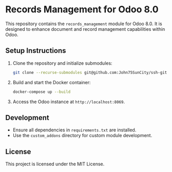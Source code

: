 # Records Management for Odoo 8.0

This repository contains the `records_management` module for Odoo 8.0. It is designed to enhance document and record management capabilities within Odoo.

## Setup Instructions

1. Clone the repository and initialize submodules:
   ```bash
   git clone --recurse-submodules git@github.com:John75SunCity/ssh-git-github.com-odoo-odoo.git-8.0.git
   ```

2. Build and start the Docker container:
   ```bash
   docker-compose up --build
   ```

3. Access the Odoo instance at `http://localhost:8069`.

## Development

- Ensure all dependencies in `requirements.txt` are installed.
- Use the `custom_addons` directory for custom module development.

## License

This project is licensed under the MIT License.